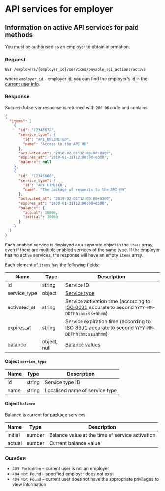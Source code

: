 # API services for employer

<a name="payable-api-actions"></a>
## Information on active API services for paid methods

You must be authorised as an employer to obtain information.

### Request

```
GET /employers/{employer_id}/services/payable_api_actions/active
```
where `employer_id` - employer id, 
you can find the employer's id in the [current user info](me.md#employer-info).

### Response

Successful server response is returned with `200 OK` code and contains:

```json
{
  "items": [
    {
      "id": "12345678",
      "service_type": {
        "id": "API_UNLIMITED",
        "name": "Access to the API HH"
      },
      "activated_at": "2018-02-01T12:00:00+0300",
      "expires_at": "2019-01-31T12:00:00+0300",
      "balance": null
    },
    {
      "id": "12345680",
      "service_type": {
        "id": "API_LIMITED",
        "name": "The package of requests to the API HH"
      },
      "activated_at": "2019-02-01T12:00:00+0300",
      "expires_at": "2020-01-31T12:00:00+0300",
      "balance": {
        "actual": 10000,
        "initial": 10000
      }
    }
  ]
}
```

Each enabled service is displayed as a separate object in the `items` array, 
even if there are multiple enabled services of the same type.
If the employer has no active services, the response will have an empty `items` array.

Each element of `items` has the following fields:

Name | Type | Description
---|---|---
id | string | Service ID
service_type | object | [Service type](#service-type)
activated_at | string | Service activation time (according to [ISO 8601](general.md#date-format) accurate to second `YYYY-MM-DDThh:mm:ss±hhmm`)
expires_at | string | Service expiration time (according to [ISO 8601](general.md#date-format) accurate to second `YYYY-MM-DDThh:mm:ss±hhmm`)
balance | object, null | [Balance values](#balance)

<a name="service-type"></a>
#### Object `service_type`

Name | Type | Description
---|---|---
id | string | Service type ID
name | string | Localised name of service type

<a name="balance"></a>
#### Object `balance`

Balance is current for package services.

Name | Type | Description
---|---|---
initial | number | Balance value at the time of service activation
actual | number | Current balance value

### Ошибки

* `403 Forbidden` – current user is not an employer
* `404 Not Found` – specified employer does not exist
* `404 Not Found` – current user does not have the appropriate privileges to view information
